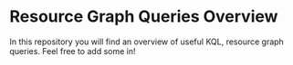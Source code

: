 # Resource Graph Queries Overview #
In this repository you will find an overview of useful KQL, resource graph queries.
Feel free to add some in!